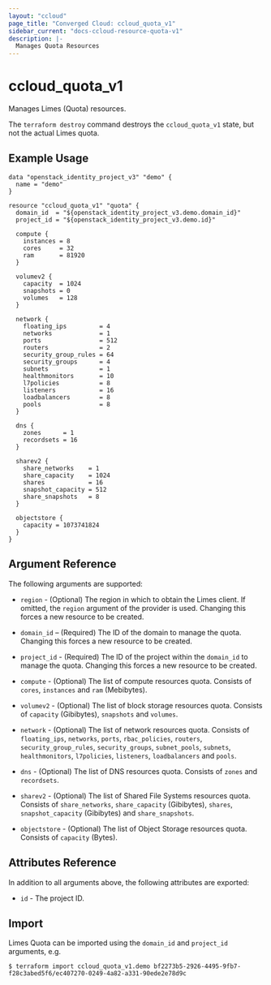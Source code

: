 ```yaml
---
layout: "ccloud"
page_title: "Converged Cloud: ccloud_quota_v1"
sidebar_current: "docs-ccloud-resource-quota-v1"
description: |-
  Manages Quota Resources
---
```


# ccloud\_quota\_v1

Manages Limes (Quota) resources.

The `terraform destroy` command destroys the `ccloud_quota_v1` state, but not
the actual Limes quota.

## Example Usage

```hcl
data "openstack_identity_project_v3" "demo" {
  name = "demo"
}

resource "ccloud_quota_v1" "quota" {
  domain_id  = "${openstack_identity_project_v3.demo.domain_id}"
  project_id = "${openstack_identity_project_v3.demo.id}"

  compute {
    instances = 8
    cores     = 32
    ram       = 81920
  }

  volumev2 {
    capacity  = 1024
    snapshots = 0
    volumes   = 128
  }

  network {
    floating_ips         = 4
    networks             = 1
    ports                = 512
    routers              = 2
    security_group_rules = 64
    security_groups      = 4
    subnets              = 1
    healthmonitors       = 10
    l7policies           = 8
    listeners            = 16
    loadbalancers        = 8
    pools                = 8
  }

  dns {
    zones      = 1
    recordsets = 16
  }

  sharev2 {
    share_networks    = 1
    share_capacity    = 1024
    shares            = 16
    snapshot_capacity = 512
    share_snapshots   = 8
  }

  objectstore {
    capacity = 1073741824
  }
}
```

## Argument Reference

The following arguments are supported:

* `region` - (Optional) The region in which to obtain the Limes client. If
  omitted, the `region` argument of the provider is used. Changing this forces
  a new resource to be created.

* `domain_id` – (Required) The ID of the domain to manage the quota. Changing
  this forces a new resource to be created.

* `project_id` - (Required) The ID of the project within the `domain_id` to
  manage the quota. Changing this forces a new resource to be created.

* `compute` - (Optional) The list of compute resources quota. Consists of
  `cores`, `instances` and `ram` (Mebibytes).

* `volumev2` - (Optional) The list of block storage resources quota. Consists of
  `capacity` (Gibibytes), `snapshots` and `volumes`.

* `network` - (Optional) The list of network resources quota. Consists of
  `floating_ips`, `networks`, `ports`, `rbac_policies`, `routers`,
  `security_group_rules`, `security_groups`, `subnet_pools`, `subnets`,
  `healthmonitors`, `l7policies`, `listeners`, `loadbalancers` and `pools`.

* `dns` - (Optional) The list of DNS resources quota. Consists of `zones` and
  `recordsets`.

* `sharev2` - (Optional) The list of Shared File Systems resources quota. Consists of `share_networks`, `share_capacity` (Gibibytes), `shares`, `snapshot_capacity` (Gibibytes) and `share_snapshots`.

* `objectstore` - (Optional) The list of Object Storage resources quota. Consists of `capacity` (Bytes).

## Attributes Reference

In addition to all arguments above, the following attributes are exported:

* `id` - The project ID.

## Import

Limes Quota can be imported using the `domain_id` and `project_id` arguments,
e.g.

```
$ terraform import ccloud_quota_v1.demo bf2273b5-2926-4495-9fb7-f28c3abed5f6/ec407270-0249-4a82-a331-90ede2e78d9c
```
